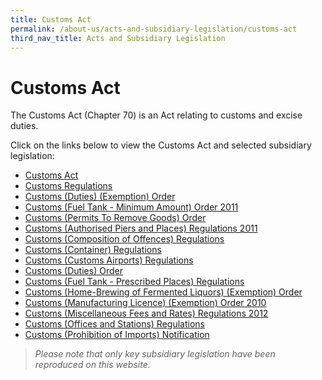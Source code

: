 ```yaml
---
title: Customs Act
permalink: /about-us/acts-and-subsidiary-legislation/customs-act
third_nav_title: Acts and Subsidiary Legislation
---
```


# Customs Act
The Customs Act (Chapter 70) is an Act relating to customs and excise duties.

Click on the links below to view the Customs Act and selected subsidiary legislation:

+ [Customs Act](https://sso.agc.gov.sg/Act/CA1960)
+ [Customs Regulations](https://sso.agc.gov.sg/SL/CA1960-RG2?DocDate=20170220)
+ [Customs (Duties) (Exemption) Order](https://sso.agc.gov.sg/SL/CA1960-OR5?DocDate=20121228)
+ [Customs (Fuel Tank - Minimum Amount) Order 2011](https://sso.agc.gov.sg/SL/CA1960-S710-2011?DocDate=20111228)
+ [Customs (Permits To Remove Goods) Order](https://sso.agc.gov.sg/SL/CA1960-OR8?DocDate=20041231)
+ [Customs (Authorised Piers and Places) Regulations 2011](https://sso.agc.gov.sg/SL/CA1960-S708-2011?DocDate=20170220)
+ [Customs (Composition of Offences) Regulations](https://sso.agc.gov.sg/SL/CA1960-S549-2018)
+ [Customs (Container) Regulations](https://sso.agc.gov.sg/SL/CA1960-RG1?DocDate=20131010)
+ [Customs (Customs Airports) Regulations](https://sso.agc.gov.sg/SL/CA1960-RG4?DocDate=20121218)
+ [Customs (Duties) Order](https://sso.agc.gov.sg/SL/CA1960-OR4?DocDate=20180219)
+ [Customs (Fuel Tank - Prescribed Places) Regulations](https://sso.agc.gov.sg/SL/CA1960-RG9?DocDate=20041231)
+ [Customs (Home-Brewing of Fermented Liquors) (Exemption) Order](https://sso.agc.gov.sg/SL/CA1960-OR9?DocDate=20090831)
+ [Customs (Manufacturing Licence) (Exemption) Order 2010](https://sso.agc.gov.sg/SL/CA1960-S305-2010?DocDate=20110101)
+ [Customs (Miscellaneous Fees and Rates) Regulations 2012](https://sso.agc.gov.sg/SL/CA1960-S634-2012?DocDate=20131010)
+ [Customs (Offices and Stations) Regulations](https://sso.agc.gov.sg/SL/CA1960-RG7?DocDate=20141217)
+ [Customs (Prohibition of Imports) Notification](https://sso.agc.gov.sg/SL/CA1960-N1?DocDate=20070101)

> *Please note that only key subsidiary legislation have been reproduced on this website.*
